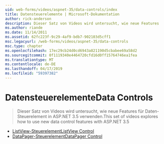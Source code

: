 ```yaml
---
uid: web-forms/videos/aspnet-35/data-controls/index
title: Datensteuerelemente | Microsoft-Dokumentation
author: rick-anderson
description: Dieser Satz von Videos wird untersucht, wie neue Features für Daten-Steuerelement in ASP.NET 3.5 verwenden.
ms.author: riande
ms.date: 11/14/2011
ms.assetid: 62fc223f-9c29-4af9-bdb7-902103d5cff1
msc.legacyurl: /web-forms/videos/aspnet-35/data-controls
msc.type: chapter
ms.openlocfilehash: 17ec29cb24d0cd6943a821190d5cbabee69a58d2
ms.sourcegitcommit: 0f1119340e4464720cfd16d0ff15764746ea1fea
ms.translationtype: MT
ms.contentlocale: de-DE
ms.lasthandoff: 04/17/2019
ms.locfileid: "59397382"
---
```

# <a name="data-controls"></a><span data-ttu-id="d9d1a-103">Datensteuerelemente</span><span class="sxs-lookup"><span data-stu-id="d9d1a-103">Data Controls</span></span>

> <span data-ttu-id="d9d1a-104">Dieser Satz von Videos wird untersucht, wie neue Features für Daten-Steuerelement in ASP.NET 3.5 verwenden.</span><span class="sxs-lookup"><span data-stu-id="d9d1a-104">This set of videos explores how to use new data control features with ASP.NET 3.5</span></span>


- [<span data-ttu-id="d9d1a-105">ListView-Steuerelement</span><span class="sxs-lookup"><span data-stu-id="d9d1a-105">ListView Control</span></span>](the-listview-control.md)
- [<span data-ttu-id="d9d1a-106">DataPager-Steuerelement</span><span class="sxs-lookup"><span data-stu-id="d9d1a-106">DataPager Control</span></span>](the-datapager-control.md)
